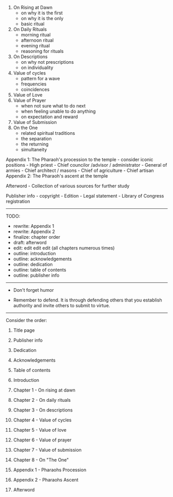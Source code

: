 

1. On Rising at Dawn
    - on why it is the first
    - on why it is the only
    - basic ritual
2. On Daily Rituals
    - morning ritual
    - afternoon ritual
    - evening ritual
    - reasoning for rituals
3. On Descriptions
    - on why not prescriptions
    - on individuality
4. Value of cycles
    - pattern for a wave
    - frequencies
    - coincidences
5. Value of Love
6. Value of Prayer
    - when not sure what to do next
    - when feeling unable to do anything
    - on expectation and reward
7. Value of Submission
8. On the One
    - related spiritual traditions
    - the separation
    - the returning
    - simultaneity

Appendix 1: The Pharaoh's procession to the temple
    - consider iconic positions
        - High priest
        - Chief councilor /advisor / administrator
        - General of armies
        - Chief architect / masons
        - Chief of agriculture
        - Chief artisan
Appendix 2: The Pharaoh's ascent at the temple

Afterword
    - Collection of various sources for further study

Publisher info
    - copyright
    - Edition
    - Legal statement
    - Library of Congress registration

---

TODO:
- rewrite: Appendix 1
- rewrite: Appendix 2
- finalize: chapter order
- draft: afterword
- edit: edit edit edit (all chapters numerous times)
- outline: introduction
- outline: acknowledgements
- outline: dedication
- outline: table of contents
- outline: publisher info

---

- Don't forget humor

- Remember to defend. It is through defending others that you establish authority and invite others to submit to virtue.

---

Consider the order:

01. Title page
02. Publisher info
03. Dedication
04. Acknowledgements
05. Table of contents
06. Introduction

07. Chapter 1 - On rising at dawn
08. Chapter 2 - On daily rituals
09. Chapter 3 - On descriptions

10. Chapter 4 - Value of cycles
11. Chapter 5 - Value of love
12. Chapter 6 - Value of prayer
13. Chapter 7 - Value of submission

14. Chapter 8 - On "The One"

15. Appendix 1 - Pharaohs Procession
16. Appendix 2 - Pharaohs Ascent

17. Afterword
